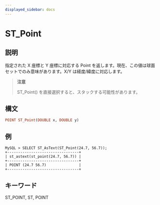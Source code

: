 ```yaml
---
displayed_sidebar: docs
---
```


# ST_Point

## 説明

指定された X 座標と Y 座標に対応する Point を返します。現在、この値は球面セットでのみ意味があります。X/Y は経度/緯度に対応します。

> **注意**
>
> ST_Point() を直接選択すると、スタックする可能性があります。

## 構文

```Haskell
POINT ST_Point(DOUBLE x, DOUBLE y)
```

## 例

```Plain Text
MySQL > SELECT ST_AsText(ST_Point(24.7, 56.7));
+---------------------------------+
| st_astext(st_point(24.7, 56.7)) |
+---------------------------------+
| POINT (24.7 56.7)               |
+---------------------------------+
```

## キーワード

ST_POINT, ST, POINT
